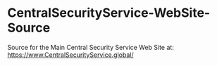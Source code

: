 # CentralSecurityService-WebSite-Source
Source for the Main Central Security Service Web Site at: https://www.CentralSecurityService.global/
